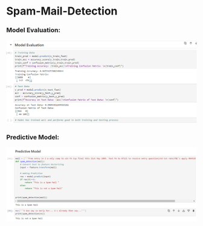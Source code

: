 # Spam-Mail-Detection

### Model Evaluation:
![EVALUATION](eval.png)

### Predictive Model:
![Perform](pred.png)
